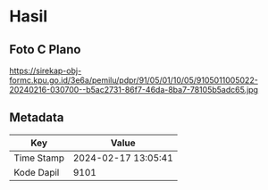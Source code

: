 # Hasil

## Foto C Plano

https://sirekap-obj-formc.kpu.go.id/3e6a/pemilu/pdpr/91/05/01/10/05/9105011005022-20240216-030700--b5ac2731-86f7-46da-8ba7-78105b5adc65.jpg


## Metadata

| Key        | Value               |
| ---------- | ------------------- |
| Time Stamp | 2024-02-17 13:05:41 |
| Kode Dapil | 9101                |



